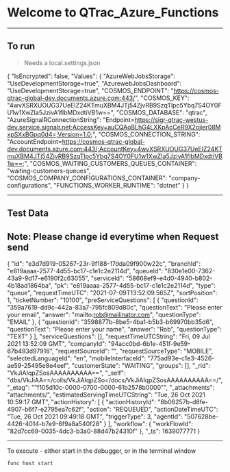 
# Welcome to QTrac_Azure_Functions



***
## To run

> Needs a local.settings.json

{
  "IsEncrypted": false,
  "Values": {
    "AzureWebJobsStorage": "UseDevelopmentStorage=true",
    "AzurewebJobsDashboard": "UseDevelopmentStorage=true",
    "COSMOS_ENDPOINT": "https://cosmos-qtrac-global-dev.documents.azure.com:443/",
    "COSMOS_KEY": "4wvXSRXUOUG37UeEIZ24KTmuXBM4JTj54ZjvRB9SzqTlpc5Ybq7S4OY0FU1w1XwZIa5JzivA1flbMDxdtiVB1w==",
    "COSMOS_DATABASE": "qtrac",
    "AzureSignalRConnectionString": "Endpoint=https://sigr-qtrac-westus-dev.service.signalr.net;AccessKey=auCQAoBLhG4LXKpAcCeR9X2ojier08MxpSXxBGpq0d4=;Version=1.0;",
    "COSMOS_CONNECTION_STRING": "AccountEndpoint=https://cosmos-qtrac-global-dev.documents.azure.com:443/;AccountKey=4wvXSRXUOUG37UeEIZ24KTmuXBM4JTj54ZjvRB9SzqTlpc5Ybq7S4OY0FU1w1XwZIa5JzivA1flbMDxdtiVB1w==;",
    "COSMOS_WAITING_CUSTOMERS_QUEUES_CONTAINER": "waiting-customers-queues",
    "COSMOS_COMPANY_CONFIGURATIONS_CONTAINER": "company-configurations",
    "FUNCTIONS_WORKER_RUNTIME": "dotnet"
  }
}


***
## Test Data
## Note: Please change id everytime when Request send
{
    "id": "e3d7d919-05267-23r-9f188-17dda09f900w22c",
    "branchId": "e819aaaa-2577-4d55-bc17-c1e1c2e2114d",
    "queueId": "830e1e00-7362-43a9-9d17-e6190f2c63055",
    "serviceId": "58668ef9-e4d0-4940-b802-4b18ad1864ba",
    "pk": "e819aaaa-2577-4d55-bc17-c1e1c2e2114d",
    "type": "queue",
    "requestTimeUTC": "2021-07-09T13:52:09.565Z",
    "sortPosition": 1,
    "ticketNumber": "10100",
    "preServiceQuestions": [
        {
            "questionId": "359a7619-dd9c-442a-83a7-795fc809d80c",
            "questionText": "Please enter your email",
            "answer": "mailto:rob@mailinator.com",
            "questionType": "EMAIL"
        },
        {
            "questionId": "3598877b-8be5-4ba1-b5b3-b69970bb35d6",
            "questionText": "Please enter your name",
            "answer": "Rob",
            "questionType": "TEXT"
        }
    ],
    "serviceQuestions": [],
    "requestTimeUTCString": "Fri, 09 Jul 2021 13:52:09 GMT",
    "companyId": "94acc0bd-6b1e-451f-9e59-67b493d97916",
    "requestSourceId": "",
    "requestSourceType": "MOBILE",
    "selectedLanguageId": "en",
    "mobileInterfaceId": "775ad93e-c1e3-4526-ae59-25495e8e4eef",
    "customerState": "WAITING",
    "groups": [],
    "_rid": "VkJiAIqpZSosAAAAAAAAAA==",
    "_self": "dbs/VkJiAA==/colls/VkJiAIqpZSo=/docs/VkJiAIqpZSosAAAAAAAAAA==/",
    "_etag": "\"f105d10c-0000-0700-0000-61b2578b0000\"",
    "_attachments": "attachments/",
    "estimatedServingTimeUTCString": "Tue, 26 Oct 2021 10:59:17 GMT",
    "actionHistory": [
        {
            "actionHistoryId": "8b06257b-d8fe-4907-b6f7-e2795ea7c62f",
            "action": "REQUEUED",
            "actionDateTimeUTC": "Tue, 26 Oct 2021 09:49:18 GMT",
            "triggerType": 3,
            "agentId": "507628be-4426-4014-b7e9-6f9a8a540f28"
        }
    ],
        "workflow":
        {
            "workFlowId": "82d7cc69-0035-4dc3-b3a0-88d47b24310f"
        },
    "_ts": 1639077771
}


***
To execute - either start in the debugger, or in the terminal window

    func host start

